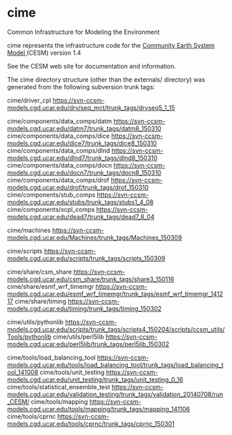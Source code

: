 # cime
Common Infrastructure for Modeling the Environment

cime represents the infrastructure code for the 
<a href="http://www2.cesm.ucar.edu">Community Earth System Model </a>
     (CESM) version 1.4

See the CESM web site for documentation and information.

The cime directory structure (other than the externals/ directory)
was generated from the following subversion trunk tags:

cime/driver_cpl		  	        https://svn-ccsm-models.cgd.ucar.edu/drv/seq_mct/trunk_tags/drvseq5_1_15

cime/components/data_comps/datm	        https://svn-ccsm-models.cgd.ucar.edu/datm7/trunk_tags/datm8_150310
cime/components/data_comps/dice	        https://svn-ccsm-models.cgd.ucar.edu/dice7/trunk_tags/dice8_150310
cime/components/data_comps/dlnd	        https://svn-ccsm-models.cgd.ucar.edu/dlnd7/trunk_tags/dlnd8_150310
cime/components/data_comps/docn       	https://svn-ccsm-models.cgd.ucar.edu/docn7/trunk_tags/docn8_150310
cime/components/data_comps/drof  	https://svn-ccsm-models.cgd.ucar.edu/drof/trunk_tags/drof_150310
cime/components/stub_comps		https://svn-ccsm-models.cgd.ucar.edu/stubs/trunk_tags/stubs1_4_08
cime/components/xcpl_comps		https://svn-ccsm-models.cgd.ucar.edu/dead7/trunk_tags/dead7_8_04

cime/machines				https://svn-ccsm-models.cgd.ucar.edu/Machines/trunk_tags/Machines_150309

cime/scripts                            https://svn-ccsm-models.cgd.ucar.edu/scripts/trunk_tags/scripts_150309

cime/share/csm_share	  	        https://svn-ccsm-models.cgd.ucar.edu/csm_share/trunk_tags/share3_150116
cime/share/esmf_wrf_timemgr	        https://svn-ccsm-models.cgd.ucar.edu/esmf_wrf_timemgr/trunk_tags/esmf_wrf_timemgr_141217
cime/share/timing                       https://svn-ccsm-models.cgd.ucar.edu/timing/trunk_tags/timing_150302

cime/utils/pythonlib                    https://svn-ccsm-models.cgd.ucar.edu/scripts/trunk_tags/scripts4_150204/scripts/ccsm_utils/Tools/pythonlib
cime/utils/perl5lib	                https://svn-ccsm-models.cgd.ucar.edu/perl5lib/trunk_tags/perl5lib_150302

cime/tools/load_balancing_tool		https://svn-ccsm-models.cgd.ucar.edu/tools/load_balancing_tool/trunk_tags/load_balancing_tool_141008
cime/tools/unit_testing                 https://svn-ccsm-models.cgd.ucar.edu/unit_testing/trunk_tags/unit_testing_0_16
cime/tools/statistical_ensemble_test    https://svn-ccsm-models.cgd.ucar.edu/validation_testing/trunk_tags/validation_20140708/run_CESM/
cime/tools/mapping                      https://svn-ccsm-models.cgd.ucar.edu/tools/mapping/trunk_tags/mapping_141106
cime/tools/cprnc                        https://svn-ccsm-models.cgd.ucar.edu/tools/cprnc/trunk_tags/cprnc_150301



